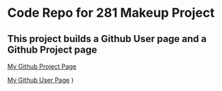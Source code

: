 # Code Repo for 281 Makeup Project 
## This project builds a Github User page and a Github Project page

[My Github Project Page](https://uo-cit.github.io/desert450r-cit281/)

[My Github User Page](https://desert450r.github.io/)
)



